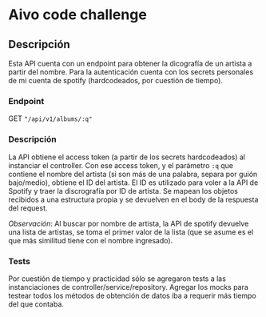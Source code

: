 # Aivo code challenge
## Descripción
Esta API cuenta con un endpoint para obtener la dicografía de un artista a partir del nombre.
Para la autenticación cuenta con los secrets personales de mi cuenta de spotify (hardcodeados, por cuestión de tiempo).

### Endpoint
GET `"/api/v1/albums/:q"`

### Descripción
La API obtiene el access token (a partir de los secrets hardcodeados) al instanciar el controller.
Con ese access token, y el parámetro `:q` que contiene el nombre del artista (si son más de una palabra, separa por guión bajo/medio), obtiene el ID del artista.
El ID es utilizado para voler a la API de Spotify y traer la discrografía por ID de artista.
Se mapean los objetos recibidos a una estructura propia y se devuelven en el body de la respuesta del request.

_Observación_: Al buscar por nombre de artista, la API de spotify devuelve una lista de artistas, se toma el primer valor de la lista (que se asume es el que más similitud tiene con el nombre ingresado).

### Tests
Por cuestión de tiempo y practicidad sólo se agregaron tests a las instanciaciones de controller/service/repository. Agregar los mocks para testear todos los métodos de obtención de datos iba a requerir más tiempo del que contaba.
